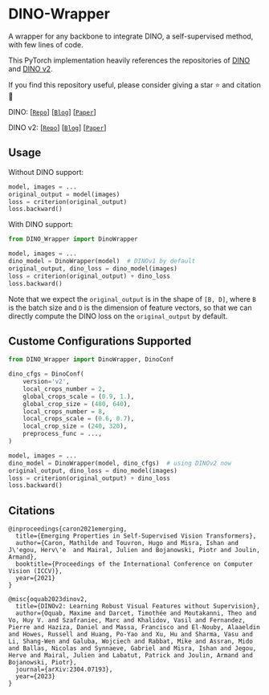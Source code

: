 # DINO-Wrapper

A wrapper for any backbone to integrate DINO, a self-supervised method, with few lines of code.

This PyTorch implementation heavily references the repositories of [DINO](https://github.com/facebookresearch/dino/) and [DINO v2](https://github.com/facebookresearch/dinov2/).

If you find this repository useful, please consider giving a star :star: and citation :t-rex:

DINO: 
[[`Repo`](https://github.com/facebookresearch/dino/)] 
[[`Blog`](https://ai.facebook.com/blog/dino-paws-computer-vision-with-self-supervised-transformers-and-10x-more-efficient-training)] 
[[`Paper`](https://arxiv.org/abs/2104.14294)] 

DINO v2: 
[[`Repo`](https://github.com/facebookresearch/dinov2/)] 
[[`Blog`](https://ai.facebook.com/blog/dino-v2-computer-vision-self-supervised-learning/)] 
[[`Paper`](https://arxiv.org/abs/2304.07193)] 

## Usage

Without DINO support:

```python
model, images = ...
original_output = model(images)
loss = criterion(original_output)
loss.backward()
```

With DINO support:

```python
from DINO_Wrapper import DinoWrapper

model, images = ...
dino_model = DinoWrapper(model)  # DINOv1 by default
original_output, dino_loss = dino_model(images)
loss = criterion(original_output) + dino_loss
loss.backward()
```

Note that we expect the `original_output` is in the shape of `[B, D]`, where `B` is the batch size and `D` is the dimension of feature vectors, so that we can directly compute the DINO loss on the `original_output` by default.

## Custome Configurations Supported

```python
from DINO_Wrapper import DinoWrapper, DinoConf

dino_cfgs = DinoConf(
    version='v2',
    local_crops_number = 2,
    global_crops_scale = (0.9, 1.), 
    global_crop_size = (480, 640),
    local_crops_number = 8,
    local_crops_scale = (0.6, 0.7), 
    local_crop_size = (240, 320),
    preprocess_func = ...,
)

model, images = ...
dino_model = DinoWrapper(model, dino_cfgs)  # using DINOv2 now
original_output, dino_loss = dino_model(images)
loss = criterion(original_output) + dino_loss
loss.backward()
```

## Citations

```
@inproceedings{caron2021emerging,
  title={Emerging Properties in Self-Supervised Vision Transformers},
  author={Caron, Mathilde and Touvron, Hugo and Misra, Ishan and J\'egou, Herv\'e  and Mairal, Julien and Bojanowski, Piotr and Joulin, Armand},
  booktitle={Proceedings of the International Conference on Computer Vision (ICCV)},
  year={2021}
}

@misc{oquab2023dinov2,
  title={DINOv2: Learning Robust Visual Features without Supervision},
  author={Oquab, Maxime and Darcet, Timothée and Moutakanni, Theo and Vo, Huy V. and Szafraniec, Marc and Khalidov, Vasil and Fernandez, Pierre and Haziza, Daniel and Massa, Francisco and El-Nouby, Alaaeldin and Howes, Russell and Huang, Po-Yao and Xu, Hu and Sharma, Vasu and Li, Shang-Wen and Galuba, Wojciech and Rabbat, Mike and Assran, Mido and Ballas, Nicolas and Synnaeve, Gabriel and Misra, Ishan and Jegou, Herve and Mairal, Julien and Labatut, Patrick and Joulin, Armand and Bojanowski, Piotr},
  journal={arXiv:2304.07193},
  year={2023}
}
```